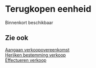 # Terugkopen eenheid

Binnenkort beschikbaar

## Zie ook

[Aangaan verkoopovereenkomst](../Aangaan-verkoopovereenkomst/)  
[Herijken bestemming verkoop](../Herijken-bestemming-verkoop/)  
[Effectueren verkoop](../Effectueren-verkoop/)  
